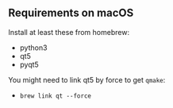 Requirements on macOS
---------------------

Install at least these from homebrew:

* python3
* qt5
* pyqt5

You might need to link qt5 by force to get `qmake`:

* `brew link qt --force`
